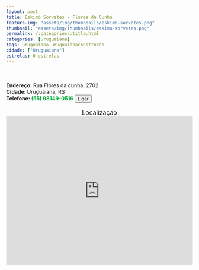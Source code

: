 ```yaml
---
layout: post
title: Eskimó Sorvetes - Flores da Cunha
feature-img: "assets/img/thumbnails/eskimo-sorvetes.png"
thumbnail: "assets/img/thumbnails/eskimo-sorvetes.png"
permalink: /:categories/:title.html
categories: [uruguaiana]
tags: uruguaiana uruguaianaconstrucao
cidade: ["Uruguaiana"]
estrelas: 0-estrelas
---
```

<!-- more --><br/>
<br/>
<b>Endereço: </b>Rua Flores da cunha, 2702<br />
<b>Cidade: </b>Uruguaiana, RS<br />
<b>Telefone: <span style="color: #00ab3a;">(55) 98149-0516</span> <a href="tel:55981490516"><button class="ligar">Ligar</button></a></b><br />
<br />
<div style="font-size: larger; text-align: center;">
Localização</div>
<iframe src="https://www.google.com/maps/embed?pb=!1m18!1m12!1m3!1d3463.4818004105705!2d-57.08226108530224!3d-29.76370702523501!2m3!1f0!2f0!3f0!3m2!1i1024!2i768!4f13.1!3m3!1m2!1s0x94535b3ff37acdbb%3A0x33b3db7a2c5e8ce2!2sR.+Gen.+Fl%C3%B4res+da+Cunha%2C+2702+-+Centro%2C+Uruguaiana+-+RS!5e0!3m2!1spt-BR!2sbr!4v1524053874335" width="100%" height="400" frameborder="0" style="border:0" allowfullscreen></iframe>

